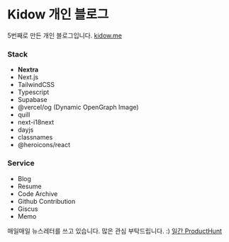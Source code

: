 # Kidow 개인 블로그

5번째로 만든 개인 블로그입니다. [kidow.me](https://kidow.me)

### Stack

- **Nextra**
- Next.js
- TailwindCSS
- Typescript
- Supabase
- @vercel/og (Dynamic OpenGraph Image)
- quill
- next-i18next
- dayjs
- classnames
- @heroicons/react

### Service

- Blog
- Resume
- Code Archive
- Github Contribution
- Giscus
- Memo

매일매일 뉴스레터를 쓰고 있습니다. 많은 관심 부탁드립니다. :)
[일간 ProductHunt](https://maily.so/kidow)
